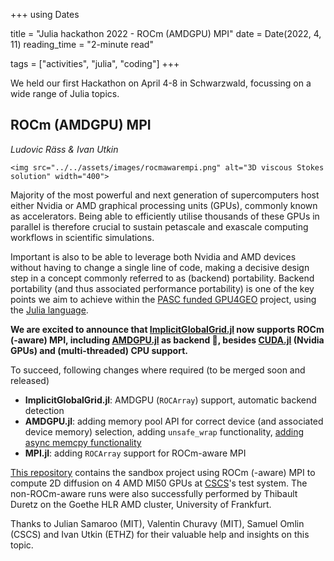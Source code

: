 +++
using Dates

title = "Julia hackathon 2022 - ROCm (AMDGPU) MPI"
date = Date(2022, 4, 11)
reading_time = "2-minute read"

tags = ["activities", "julia", "coding"]
+++

We held our first Hackathon on April 4-8 in Schwarzwald, focussing on a wide range of Julia topics.

## ROCm (AMDGPU) MPI
*Ludovic Räss & Ivan Utkin*

~~~
<img src="../../assets/images/rocmawarempi.png" alt="3D viscous Stokes solution" width="400">
~~~

Majority of the most powerful and next generation of supercomputers host either Nvidia or AMD graphical processing units (GPUs), commonly known as accelerators. Being able to efficiently utilise thousands of these GPUs in parallel is therefore crucial to sustain petascale and exascale computing workflows in scientific simulations.

Important is also to be able to leverage both Nvidia and AMD devices without having to change a single line of code, making a decisive design step in a concept commonly referred to as (backend) portability. Backend portability (and thus associated performance portability) is one of the key points we aim to achieve within the [PASC funded GPU4GEO](https://www.pasc-ch.org/projects/2021-2024/gpu4geo/) project, using the [Julia language](https://julialang.org).

**We are excited to announce that [ImplicitGlobalGrid.jl](https://github.com/eth-cscs/ImplicitGlobalGrid.jl) now supports ROCm (-aware) MPI, including [AMDGPU.jl](https://github.com/JuliaGPU/AMDGPU.jl) as backend 🚀, besides [CUDA.jl](https://github.com/JuliaGPU/CUDA.jl) (Nvidia GPUs) and (multi-threaded) CPU support.**

To succeed, following changes where required  (to be merged soon and released)
- **ImplicitGlobalGrid.jl**: AMDGPU (`ROCArray`) support, automatic backend detection
- **AMDGPU.jl**: adding memory pool API for correct device (and associated device memory) selection, adding `unsafe_wrap` functionality, [adding async memcpy functionality](https://github.com/JuliaGPU/AMDGPU.jl/pull/220/commits/ee8f4b6e1fc3b34b9a09540626508226e6363249)
- **MPI.jl**: adding `ROCArray` support for ROCm-aware MPI

[This repository](https://github.com/luraess/ROCm-MPI/blob/main/README.md) contains the sandbox project using ROCm (-aware) MPI to compute 2D diffusion on 4 AMD MI50 GPUs at [CSCS](https://www.cscs.ch)'s test system. The non-ROCm-aware runs were also successfully performed by Thibault Duretz on the Goethe HLR AMD cluster, University of Frankfurt.

Thanks to Julian Samaroo (MIT), Valentin Churavy (MIT), Samuel Omlin (CSCS) and Ivan Utkin (ETHZ) for their valuable help and insights on this topic. 
